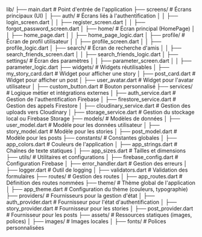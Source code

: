 lib/
├── main.dart                     # Point d'entrée de l'application
├── screens/                     # Écrans principaux (UI)
│   ├── auth/                    # Écrans liés à l'authentification
│   │   ├── login_screen.dart
│   │   ├── register_screen.dart
│   │   ├── forgot_password_screen.dart
│   ├── home/                    # Écran principal (HomePage)
│   │   ├── home_page.dart
│   │   ├── home_page_logic.dart
│   ├── profile/                 # Écran de profil utilisateur
│   │   ├── profile_screen.dart
│   │   ├── profile_logic.dart
│   ├── search/                  # Écran de recherche d'amis
│   │   ├── search_friends_screen.dart
│   │   ├── search_friends_logic.dart
│   ├── settings/                # Écran des paramètres
│   │   ├── parameter_screen.dart
│   │   ├── parameter_logic.dart
├── widgets/                     # Widgets réutilisables
│   ├── my_story_card.dart       # Widget pour afficher une story
│   ├── post_card.dart           # Widget pour afficher un post
│   ├── user_avatar.dart         # Widget pour l'avatar utilisateur
│   ├── custom_button.dart       # Bouton personnalisé
├── services/                    # Logique métier et intégrations externes
│   ├── auth_service.dart        # Gestion de l'authentification Firebase
│   ├── firestore_service.dart   # Gestion des appels Firestore
│   ├── cloudinary_service.dart  # Gestion des uploads vers Cloudinary
│   ├── storage_service.dart     # Gestion du stockage local ou Firebase Storage
├── models/                      # Modèles de données
│   ├── user_model.dart          # Modèle pour les données utilisateur
│   ├── story_model.dart         # Modèle pour les stories
│   ├── post_model.dart          # Modèle pour les posts
├── constants/                   # Constantes globales
│   ├── app_colors.dart          # Couleurs de l'application
│   ├── app_strings.dart         # Chaînes de texte statiques
│   ├── app_sizes.dart           # Tailles et dimensions
├── utils/                       # Utilitaires et configurations
│   ├── firebase_config.dart     # Configuration Firebase
│   ├── error_handler.dart       # Gestion des erreurs
│   ├── logger.dart              # Outil de logging
│   ├── validators.dart          # Validation des formulaires
├── routes/                      # Gestion des routes
│   ├── app_routes.dart          # Définition des routes nommées
├── theme/                       # Thème global de l'application
│   ├── app_theme.dart           # Configuration du thème (couleurs, typographie)
├── providers/                   # Fournisseurs pour la gestion d'état
│   ├── auth_provider.dart       # Fournisseur pour l'état d'authentification
│   ├── story_provider.dart      # Fournisseur pour les stories
│   ├── post_provider.dart       # Fournisseur pour les posts
├── assets/                      # Ressources statiques (images, polices)
│   ├── images/                  # Images locales
│   ├── fonts/                   # Polices personnalisées